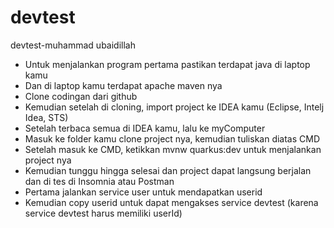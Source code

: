 # devtest
devtest-muhammad ubaidillah

- Untuk menjalankan program pertama pastikan terdapat java di laptop kamu
- Dan di laptop kamu terdapat apache maven nya
- Clone codingan dari github
- Kemudian setelah di cloning, import project ke IDEA kamu (Eclipse, Intelj Idea, STS)
- Setelah terbaca semua di IDEA kamu, lalu ke myComputer
- Masuk ke folder kamu clone project nya, kemudian tuliskan diatas CMD
- Setelah masuk ke CMD, ketikkan mvnw quarkus:dev untuk menjalankan project nya
- Kemudian tunggu hingga selesai dan project dapat langsung berjalan dan di tes di Insomnia atau Postman
- Pertama jalankan service user untuk mendapatkan userid
- Kemudian copy userid untuk dapat mengakses service devtest (karena service devtest harus memiliki userId)

